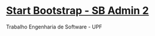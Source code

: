 # [Start Bootstrap - SB Admin 2](https://startbootstrap.com/template-overviews/sb-admin-2/)
Trabalho Engenharia de Software - UPF
